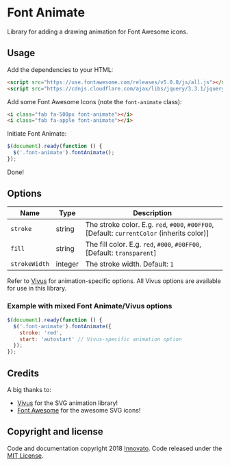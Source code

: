 # Font Animate
Library for adding a drawing animation for Font Awesome icons.

## Usage
Add the dependencies to your HTML:
```html
<script src="https://use.fontawesome.com/releases/v5.0.8/js/all.js"></script>
<script src="https://cdnjs.cloudflare.com/ajax/libs/jquery/3.3.1/jquery.min.js"></script>
```

Add some Font Awesome Icons (note the `font-animate` class):
```html
<i class="fab fa-500px font-animate"></i>
<i class="fab fa-apple font-animate"></i>
```

Initiate Font Animate:

```javascript
$(document).ready(function () {
  $('.font-animate').fontAnimate();
});
```
Done!

## Options
| Name        | Type     | Description |
|-------------|----------|-------------|
|`stroke`     | string   | The stroke color. E.g. `red`, `#000`, `#00FF00`, [Default: `currentColor` (inherits color)] |
|`fill`       | string   | The fill color. E.g. `red`, `#000`, `#00FF00`, [Default: `transparent`] |
|`strokeWidth`| integer  | The stroke width. Default: `1` |

Refer to [Vivus](https://github.com/maxwellito/vivus) for animation-specific options. All Vivus options are available for use in this library.

### Example with mixed Font Animate/Vivus options
```javascript
$(document).ready(function () {
  $('.font-animate').fontAnimate({
    stroke: 'red',
    start: 'autostart' // Vivus-specific animation option
  });
});
```

## Credits
A big thanks to:
- [Vivus](https://github.com/maxwellito/vivus) for the SVG animation library!
- [Font Awesome](https://github.com/FortAwesome/Font-Awesome) for the awesome SVG icons!


## Copyright and license
Code and documentation copyright 2018 [Innovato](https://innovato.nl/). Code released under the [MIT License](https://github.com/innovato/fontanimate/blob/master/LICENSE).